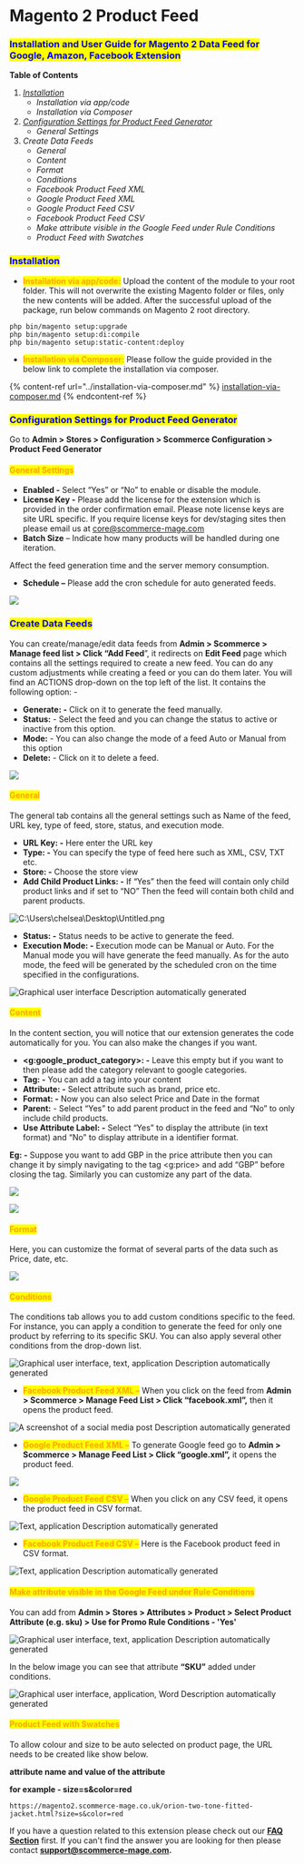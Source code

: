 # Magento 2 Product Feed

### <mark style="color:blue;">Installation and User Guide for Magento 2 Data Feed for Google, Amazon, Facebook Extension</mark>

**Table of Contents**

1. [_Installation_ ](magento-2-product-feed.md#\_bookmark0)
   * _Installation via app/code_&#x20;
   * _Installation via Composer_
2. [_Configuration Settings for Product Feed Generator_ ](magento-2-product-feed.md#\_bookmark3)
   * _General Settings_&#x20;
3. _Create Data Feeds_&#x20;
   * _General_&#x20;
   * _Content_&#x20;
   * _Format_&#x20;
   * _Conditions_&#x20;
   * _Facebook Product Feed XML_&#x20;
   * _Google Product Feed XML_&#x20;
   * _Google Product Feed CSV_&#x20;
   * _Facebook Product Feed CSV_&#x20;
   * _Make attribute visible in the Google Feed under Rule Conditions_
   * _Product Feed with Swatches_&#x20;

### <mark style="color:blue;">Installation</mark> <a href="#_bookmark0" id="_bookmark0"></a>

* <mark style="color:orange;">**Installation via app/code:**</mark> Upload the content of the module to your root folder. This will not overwrite the existing Magento folder or files, only the new contents will be added. After the successful upload of the package, run below commands on Magento 2 root directory.

```
php bin/magento setup:upgrade
php bin/magento setup:di:compile
php bin/magento setup:static-content:deploy
```

* <mark style="color:orange;">**Installation via Composer:**</mark> Please follow the guide provided in the below link to complete the installation via composer.

{% content-ref url="../installation-via-composer.md" %}
[installation-via-composer.md](../installation-via-composer.md)
{% endcontent-ref %}

### <mark style="color:blue;">Configuration Settings for Product Feed Generator</mark> <a href="#_bookmark3" id="_bookmark3"></a>

Go to **Admin > Stores > Configuration > Scommerce Configuration > Product Feed Generator**

#### <mark style="color:orange;">General Settings</mark> <a href="#_bookmark4" id="_bookmark4"></a>

* **Enabled -** Select “Yes” or “No” to enable or disable the module.
* **License Key -** Please add the license for the extension which is provided in the order confirmation email. Please note license keys are site URL specific. If you require license keys for dev/staging sites then please email us at [core@scommerce-mage.com](mailto:core@scommerce-mage.com)
* **Batch Size** – Indicate how many products will be handled during one iteration.

Affect the feed generation time and the server memory consumption.

* **Schedule –** Please add the cron schedule for auto generated feeds.

![](<../../.gitbook/assets/1 (52)>)

### <mark style="color:blue;">**Create Data Feeds**</mark> &#x20;

You can create/manage/edit data feeds from **Admin > Scommerce > Manage feed list > Click “Add Feed**”, it redirects on **Edit Feed** page which contains all the settings required to create a new feed. You can do any custom adjustments while creating a feed or you can do them later. You will find an ACTIONS drop-down on the top left of the list. It contains the following option: -

* **Generate: -** Click on it to generate the feed manually.
* **Status:** - Select the feed and you can change the status to active or inactive from this option.
* **Mode:** - You can also change the mode of a feed Auto or Manual from this option
* **Delete:** - Click on it to delete a feed.

![](<../../.gitbook/assets/2 (56)>)

#### <mark style="color:orange;">General</mark> <a href="#_bookmark6" id="_bookmark6"></a>

The general tab contains all the general settings such as Name of the feed, URL key, type of feed, store, status, and execution mode.

* **URL Key: -** Here enter the URL key
* **Type: -** You can specify the type of feed here such as XML, CSV, TXT etc.
* **Store: -** Choose the store view
* **Add Child Product Links: -** If “Yes” then the feed will contain only child product links and if set to “NO” Then the feed will contain both child and parent products.

![C:\Users\chelsea\Desktop\Untitled.png](<../../.gitbook/assets/3 (37)>)

* **Status: -** Status needs to be active to generate the feed.
* **Execution Mode: -** Execution mode can be Manual or Auto. For the Manual mode you will have generate the feed manually. As for the auto mode, the feed will be generated by the scheduled cron on the time specified in the configurations.

![Graphical user interface  Description automatically generated](<../../.gitbook/assets/4 (37)>)

#### <mark style="color:orange;">Content</mark> <a href="#_bookmark7" id="_bookmark7"></a>

In the content section, you will notice that our extension generates the code automatically for you. You can also make the changes if you want.

* **\<g:google\_product\_category>: -** Leave this empty but if you want to then please add the category relevant to google categories.
* **Tag: -** You can add a tag into your content
* **Attribute: -** Select attribute such as brand, price etc.
* **Format: -** Now you can also select Price and Date in the format
* **Parent:** - Select “Yes” to add parent product in the feed and “No” to only include child products.
* **Use Attribute Label: -** Select “Yes” to display the attribute (in text format) and “No” to display attribute in a identifier format.

**Eg: -** Suppose you want to add GBP in the price attribute then you can change it by simply navigating to the tag \<g:price> and add “GBP” before closing the tag. Similarly you can customize any part of the data.

![](<../../.gitbook/assets/5 (9)>)

![](<../../.gitbook/assets/6 (10)>)

#### <mark style="color:orange;">Format</mark> <a href="#_bookmark8" id="_bookmark8"></a>

Here, you can customize the format of several parts of the data such as Price, date, etc.

![](<../../.gitbook/assets/7 (52)>)

#### <mark style="color:orange;">Conditions</mark> <a href="#_bookmark9" id="_bookmark9"></a>

The conditions tab allows you to add custom conditions specific to the feed. For instance, you can apply a condition to generate the feed for only one product by referring to its specific SKU. You can also apply several other conditions from the drop-down list.

![Graphical user interface, text, application  Description automatically generated](<../../.gitbook/assets/8 (22)>)

* <mark style="color:orange;">**Facebook Product Feed XML –**</mark> When you click on the feed from **Admin > Scommerce > Manage Feed List > Click “facebook.xml”,** then it opens the product feed.

![A screenshot of a social media post  Description automatically generated](<../../.gitbook/assets/9 (22)>)

* <mark style="color:orange;">**Google Product Feed XML –**</mark> To generate Google feed go to **Admin > Scommerce > Manage Feed List > Click “google.xml”,** it opens the product feed.

![](<../../.gitbook/assets/10 (35)>)

* <mark style="color:orange;">**Google Product Feed CSV –**</mark> When you click on any CSV feed, it opens the product feed in CSV format.

![Text, application  Description automatically generated](<../../.gitbook/assets/11 (22)>)

* <mark style="color:orange;">**Facebook Product Feed CSV –**</mark> Here is the Facebook product feed in CSV format.

![Text, application  Description automatically generated](<../../.gitbook/assets/12 (17)>)

#### <mark style="color:orange;">Make attribute visible in the Google Feed under Rule Conditions</mark> <a href="#_bookmark14" id="_bookmark14"></a>

You can add from **Admin > Stores > Attributes > Product > Select Product Attribute (e.g. sku) > Use for Promo Rule Conditions - 'Yes'**

![Graphical user interface, text, application  Description automatically generated](<../../.gitbook/assets/13 (20)>)

In the below image you can see that attribute **“SKU”** added under conditions.

![Graphical user interface, application, Word  Description automatically generated](<../../.gitbook/assets/14 (12)>)

#### <mark style="color:orange;">Product Feed with Swatches</mark>  <a href="#_bookmark14" id="_bookmark14"></a>

To allow colour and size to be auto selected on product page, the URL needs to be created like show below.

**attribute name and value of the attribute**

**for example - size=s\&color=red**



```
https://magento2.scommerce-mage.co.uk/orion-two-tone-fitted-jacket.html?size=s&color=red
```

If you have a question related to this extension please check out our [**FAQ Section**](https://www.scommerce-mage.com/magento-2-product-feed-manager.html#faq) first. If you can't find the answer you are looking for then please contact [**support@scommerce-mage.com**](mailto:core@scommerce-mage.com)**.**
